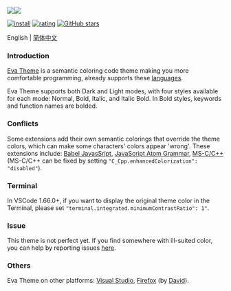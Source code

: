 <p style="display:flex;flex-flow:row nowrap;width:100%;"><img src="https://raw.githubusercontent.com/fisheva/Eva-Theme/master/screenshots/eva-dark-bold.png" referrerpolicy="no-referrer" style="max-width:50%;"><img src="https://raw.githubusercontent.com/fisheva/Eva-Theme/master/screenshots/eva-light-bold.png" referrerpolicy="no-referrer" style="max-width:50%;"></p>

[![install](https://img.shields.io/vscode-marketplace/i/fisheva.Eva-Theme.svg?style=flat-flat)](https://marketplace.visualstudio.com/items?itemName=fisheva.Eva-Theme) [![rating](https://img.shields.io/visual-studio-marketplace/r/fisheva.Eva-Theme.svg?style=flat)](https://marketplace.visualstudio.com/items/fisheva.Eva-Theme) [![GitHub stars](https://img.shields.io/github/stars/fisheva/Eva-Theme.svg?style=social&label=Star&maxAge=2592000)](https://github.com/fisheva/Eva-Theme)

English | <a title="切换到中文README" href="https://github.com/fisheva/Eva-Theme/blob/master/documents/README_CN.md" target="_blank">简体中文</a>

### Introduction

<a title="Go to the marketplace page of Eva Theme for VSCode." href="https://marketplace.visualstudio.com/items?itemName=fisheva.Eva-Theme" target="_blank">Eva Theme</a><!-- for VSCode--> is a semantic coloring code theme making you more comfortable programming, already supports these <a href="https://github.com/fisheva/Eva-Theme/blob/master/documents/languages.md" target="_blank">languages</a>.

<!-- > Requires VSCode version >=1.12.0. -->

Eva Theme supports both Dark and Light modes, with four styles available for each mode: Normal, Bold, Italic, and Italic Bold. In Bold styles, keywords and function names are bolded.

### Conflicts
<!-- You can disable this feature by turning off 'C_Cpp.enhancedColorization' in the settings. -->
Some extensions add their own semantic colorings that override the theme colors, which can make some characters' colors appear 'wrong'. These extensions include: <a href="https://marketplace.visualstudio.com/items?itemName=mgmcdermott.vscode-language-babel" target="_blank">Babel JavasSript</a>, <a href="https://marketplace.visualstudio.com/items?itemName=ms-vscode.js-atom-grammar" target="_blank">JavaScript Atom Grammar</a>, <a href="https://marketplace.visualstudio.com/items?itemName=ms-vscode.cpptools" target="_blank">MS-C/C++</a>(MS-C/C++ can be fixed by setting `"C_Cpp.enhancedColorization": "disabled"`).

### Terminal

In VSCode 1.66.0+, if you want to display the original theme color in the Terminal, please set `"terminal.integrated.minimumContrastRatio": 1"`.
<!--add the following line into your VSCode settings.json More details in this [issue](https://github.com/microsoft/vscode/issues/146406).-->
### Issue

This theme is not perfect yet. If you find somewhere with ill-suited color, you can help by reporting issues <a href="https://github.com/fisheva/Eva-Theme/issues" target="_blank">here</a><!-- , or leave me a comment on <a href="https://marketplace.visualstudio.com/items?itemName=fisheva.Eva-Theme&ssr=false#review-details" target="_blank">Marketplace</a> -->.

### Others

Eva Theme on other platforms: [Visual Studio](https://marketplace.visualstudio.com/items?itemName=fisheva.eva-theme-vs), [Firefox](https://addons.mozilla.org/en-US/firefox/addon/eva-dark/) (by [David](https://github.com/hmnd)).